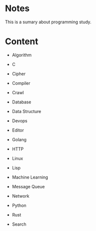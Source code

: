 Notes
=====

This is a sumary about programming study.


Content
=======

* Algorithm

* C

* Cipher

* Compiler

* Crawl

* Database

* Data Structure

* Devops

* Editor

* Golang

* HTTP

* Linux

* Lisp

* Machine Learning

* Message Queue

* Network

* Python

* Rust

* Search
